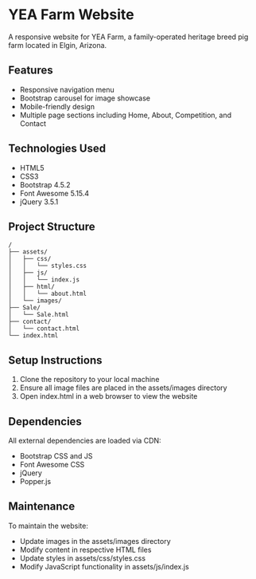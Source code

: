 # YEA Farm Website

A responsive website for YEA Farm, a family-operated heritage breed pig farm located in Elgin, Arizona.

## Features

- Responsive navigation menu
- Bootstrap carousel for image showcase
- Mobile-friendly design
- Multiple page sections including Home, About, Competition, and Contact

## Technologies Used

- HTML5
- CSS3
- Bootstrap 4.5.2
- Font Awesome 5.15.4
- jQuery 3.5.1

## Project Structure

```
/
├── assets/
│   ├── css/
│   │   └── styles.css
│   ├── js/
│   │   └── index.js
│   ├── html/
│   │   └── about.html
│   └── images/
├── Sale/
│   └── Sale.html
├── contact/
│   └── contact.html
└── index.html
```

## Setup Instructions

1. Clone the repository to your local machine
2. Ensure all image files are placed in the assets/images directory
3. Open index.html in a web browser to view the website

## Dependencies

All external dependencies are loaded via CDN:

- Bootstrap CSS and JS
- Font Awesome CSS
- jQuery
- Popper.js

## Maintenance

To maintain the website:

- Update images in the assets/images directory
- Modify content in respective HTML files
- Update styles in assets/css/styles.css
- Modify JavaScript functionality in assets/js/index.js
